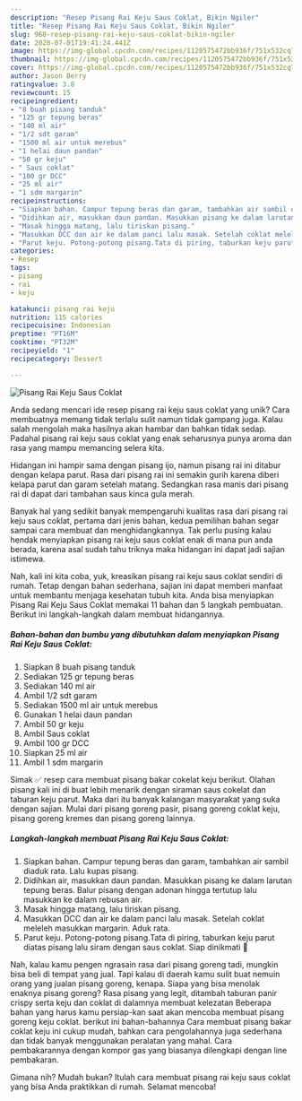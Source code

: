 ```yaml
---
description: "Resep Pisang Rai Keju Saus Coklat, Bikin Ngiler"
title: "Resep Pisang Rai Keju Saus Coklat, Bikin Ngiler"
slug: 968-resep-pisang-rai-keju-saus-coklat-bikin-ngiler
date: 2020-07-01T19:41:24.441Z
image: https://img-global.cpcdn.com/recipes/1120575472bb936f/751x532cq70/pisang-rai-keju-saus-coklat-foto-resep-utama.jpg
thumbnail: https://img-global.cpcdn.com/recipes/1120575472bb936f/751x532cq70/pisang-rai-keju-saus-coklat-foto-resep-utama.jpg
cover: https://img-global.cpcdn.com/recipes/1120575472bb936f/751x532cq70/pisang-rai-keju-saus-coklat-foto-resep-utama.jpg
author: Jason Berry
ratingvalue: 3.8
reviewcount: 15
recipeingredient:
- "8 buah pisang tanduk"
- "125 gr tepung beras"
- "140 ml air"
- "1/2 sdt garam"
- "1500 ml air untuk merebus"
- "1 helai daun pandan"
- "50 gr keju"
- " Saus coklat"
- "100 gr DCC"
- "25 ml air"
- "1 sdm margarin"
recipeinstructions:
- "Siapkan bahan. Campur tepung beras dan garam, tambahkan air sambil diaduk rata. Lalu kupas pisang."
- "Didihkan air, masukkan daun pandan. Masukkan pisang ke dalam larutan tepung beras. Balur pisang dengan adonan hingga tertutup lalu masukkan ke dalam rebusan air."
- "Masak hingga matang, lalu tiriskan pisang."
- "Masukkan DCC dan air ke dalam panci lalu masak. Setelah coklat meleleh masukkan margarin. Aduk rata."
- "Parut keju. Potong-potong pisang.Tata di piring, taburkan keju parut diatas pisang lalu siram dengan saus coklat. Siap dinikmati 🤤"
categories:
- Resep
tags:
- pisang
- rai
- keju

katakunci: pisang rai keju 
nutrition: 115 calories
recipecuisine: Indonesian
preptime: "PT16M"
cooktime: "PT32M"
recipeyield: "1"
recipecategory: Dessert

---
```



![Pisang Rai Keju Saus Coklat](https://img-global.cpcdn.com/recipes/1120575472bb936f/751x532cq70/pisang-rai-keju-saus-coklat-foto-resep-utama.jpg)

Anda sedang mencari ide resep pisang rai keju saus coklat yang unik? Cara membuatnya memang tidak terlalu sulit namun tidak gampang juga. Kalau salah mengolah maka hasilnya akan hambar dan bahkan tidak sedap. Padahal pisang rai keju saus coklat yang enak seharusnya punya aroma dan rasa yang mampu memancing selera kita.

Hidangan ini hampir sama dengan pisang ijo, namun pisang rai ini ditabur dengan kelapa parut. Rasa dari pisang rai ini semakin gurih karena diberi kelapa parut dan garam setelah matang. Sedangkan rasa manis dari pisang rai di dapat dari tambahan saus kinca gula merah.

Banyak hal yang sedikit banyak mempengaruhi kualitas rasa dari pisang rai keju saus coklat, pertama dari jenis bahan, kedua pemilihan bahan segar sampai cara membuat dan menghidangkannya. Tak perlu pusing kalau hendak menyiapkan pisang rai keju saus coklat enak di mana pun anda berada, karena asal sudah tahu triknya maka hidangan ini dapat jadi sajian istimewa.


Nah, kali ini kita coba, yuk, kreasikan pisang rai keju saus coklat sendiri di rumah. Tetap dengan bahan sederhana, sajian ini dapat memberi manfaat untuk membantu menjaga kesehatan tubuh kita. Anda bisa menyiapkan Pisang Rai Keju Saus Coklat memakai 11 bahan dan 5 langkah pembuatan. Berikut ini langkah-langkah dalam membuat hidangannya.

<!--inarticleads1-->

##### Bahan-bahan dan bumbu yang dibutuhkan dalam menyiapkan Pisang Rai Keju Saus Coklat:

1. Siapkan 8 buah pisang tanduk
1. Sediakan 125 gr tepung beras
1. Sediakan 140 ml air
1. Ambil 1/2 sdt garam
1. Sediakan 1500 ml air untuk merebus
1. Gunakan 1 helai daun pandan
1. Ambil 50 gr keju
1. Ambil  Saus coklat
1. Ambil 100 gr DCC
1. Siapkan 25 ml air
1. Ambil 1 sdm margarin


Simak ✅ resep cara membuat pisang bakar cokelat keju berikut. Olahan pisang kali ini di buat lebih menarik dengan siraman saus cokelat dan taburan keju parut. Maka dari itu banyak kalangan masyarakat yang suka dengan sajian. Mulai dari pisang goreng pasir, pisang goreng coklat keju, pisang goreng kremes dan pisang goreng lainnya. 

<!--inarticleads2-->

##### Langkah-langkah membuat Pisang Rai Keju Saus Coklat:

1. Siapkan bahan. Campur tepung beras dan garam, tambahkan air sambil diaduk rata. Lalu kupas pisang.
1. Didihkan air, masukkan daun pandan. Masukkan pisang ke dalam larutan tepung beras. Balur pisang dengan adonan hingga tertutup lalu masukkan ke dalam rebusan air.
1. Masak hingga matang, lalu tiriskan pisang.
1. Masukkan DCC dan air ke dalam panci lalu masak. Setelah coklat meleleh masukkan margarin. Aduk rata.
1. Parut keju. Potong-potong pisang.Tata di piring, taburkan keju parut diatas pisang lalu siram dengan saus coklat. Siap dinikmati 🤤


Nah, kalau kamu pengen ngrasain rasa dari pisang goreng tadi, mungkin bisa beli di tempat yang jual. Tapi kalau di daerah kamu sulit buat nemuin orang yang jualan pisang goreng, kenapa. Siapa yang bisa menolak enaknya pisang goreng? Rasa pisang yang legit, ditambah taburan panir crispy serta keju dan coklat di dalamnya membuat kelezatan Beberapa bahan yang harus kamu persiap-kan saat akan mencoba membuat pisang goreng keju coklat. berikut ini bahan-bahannya Cara membuat pisang bakar coklat keju ini cukup mudah, bahkan cara pengolahannya juga sederhana dan tidak banyak menggunakan peralatan yang mahal. Cara pembakarannya dengan kompor gas yang biasanya dilengkapi dengan line pembakaran. 

Gimana nih? Mudah bukan? Itulah cara membuat pisang rai keju saus coklat yang bisa Anda praktikkan di rumah. Selamat mencoba!
